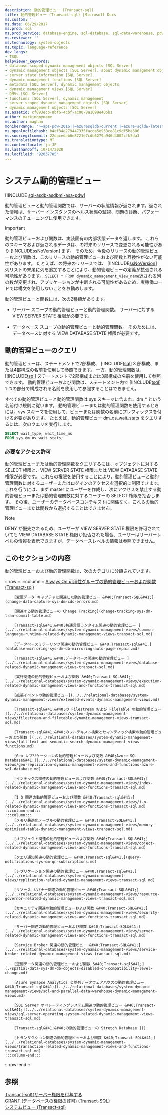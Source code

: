 ```yaml
---
description: 動的管理ビュー (Transact-sql)
title: 動的管理ビュー (Transact-sql) |Microsoft Docs
ms.custom: ''
ms.date: 06/29/2017
ms.prod: sql
ms.prod_service: database-engine, sql-database, sql-data-warehouse, pdw
ms.reviewer: ''
ms.technology: system-objects
ms.topic: language-reference
dev_langs:
- TSQL
helpviewer_keywords:
- database scoped dynamic management objects [SQL Server]
- dynamic management objects [SQL Server], about dynamic management objects
- server state information [SQL Server]
- dynamic management functions [SQL Server]
- metadata [SQL Server], dynamic management objects
- dynamic management views [SQL Server]
- DMVs [SQL Server]
- functions [SQL Server], dynamic management
- server scoped dynamic management objects [SQL Server]
- dynamic management objects [SQL Server]
ms.assetid: cf893ecb-0bf6-4cbf-ac00-8a1099e405b1
author: markingmyname
ms.author: maghan
monikerRange: '>=aps-pdw-2016||=azuresqldb-current||=azure-sqldw-latest||>=sql-server-2016||=sqlallproducts-allversions||>=sql-server-linux-2017||=azuresqldb-mi-current'
ms.openlocfilehash: b4ef34e279447335facda5e933ce81c9df5be306
ms.sourcegitcommit: 22dacedeb6e8721e7cdb6279a946d4002cfb5da3
ms.translationtype: MT
ms.contentlocale: ja-JP
ms.lasthandoff: 10/14/2020
ms.locfileid: "92037705"
---
```

# <a name="system-dynamic-management-views"></a>システム動的管理ビュー
[!INCLUDE [sql-asdb-asdbmi-asa-pdw](../../includes/applies-to-version/sql-asdb-asdbmi-asa-pdw.md)]

  動的管理ビューと動的管理関数では、サーバーの状態情報が返されます。返された情報は、サーバー インスタンスのヘルス状態の監視、問題の診断、パフォーマンスのチューニングに使用できます。  
  
> [!IMPORTANT]  
>  動的管理ビューおよび関数は、実装固有の内部状態データを返します。 これらのスキーマおよび返されるデータは、の将来のリリースで変更される可能性があり [!INCLUDE[ssNoVersion](../../includes/ssnoversion-md.md)] ます。 そのため、今後のリリースの動的管理ビューおよび関数は、このリリースの動的管理ビューおよび関数と互換性がない可能性があります。 たとえば、の将来のリリースでは、 [!INCLUDE[ssNoVersion](../../includes/ssnoversion-md.md)] 列リストの末尾に列を追加することにより、動的管理ビューの定義が拡張される可能性があります。 `SELECT * FROM dynamic_management_view_name`返される列の数が変更され、アプリケーションが中断される可能性があるため、実稼働コードでは構文を使用しないことをお勧めします。  
  
 動的管理ビューと関数には、次の2種類があります。  
  
-   サーバー スコープの動的管理ビューと動的管理関数。 サーバーに対する VIEW SERVER STATE 権限が必要です。  
  
-   データベース スコープの動的管理ビューと動的管理関数。 そのためには、データベースに対する VIEW DATABASE STATE 権限が必要です。  
  
## <a name="querying-dynamic-management-views"></a>動的管理ビューのクエリ  
 動的管理ビューは、ステートメントで2部構成、 [!INCLUDE[tsql](../../includes/tsql-md.md)] 3 部構成、または4部構成の名前を使用して参照できます。 一方、動的管理関数は、 [!INCLUDE[tsql](../../includes/tsql-md.md)] ステートメントで2部構成または3部構成の名前を使用して参照できます。 動的管理ビューおよび関数は、ステートメント内で [!INCLUDE[tsql](../../includes/tsql-md.md)] 1 つの部分で構成される名前を使用して参照することはできません。  
  
 すべての動的管理ビューと動的管理関数は sys スキーマに含まれ、dm_* という名前付け規則に従います。 動的管理ビューまたは動的管理関数を使用するときには、sys スキーマを使用して、ビューまたは関数の名前にプレフィックスを付ける必要があります。 たとえば、動的管理ビュー dm_os_wait_stats をクエリするには、次のクエリを実行します。  
  
 ```sql
SELECT wait_type, wait_time_ms  
FROM sys.dm_os_wait_stats;  
```  
  
### <a name="required-permissions"></a>必要なアクセス許可  
 動的管理ビューまたは動的管理関数をクエリするには、オブジェクトに対する SELECT 権限と、VIEW SERVER STATE 権限または VIEW DATABASE STATE 権限が必要です。 これらの権限を使用することにより、動的管理ビューと動的管理関数に対するユーザーまたはログインのアクセスを選択的に制限できます。 これを行うには、まず master にユーザーを作成し、次にアクセスを禁止する動的管理ビューまたは動的管理関数に対するユーザーの SELECT 権限を拒否します。 その後、ユーザーのデータベースコンテキストに関係なく、これらの動的管理ビューまたは関数から選択することはできません。  
  
> [!NOTE]  
>  DENY が優先されるため、ユーザーが VIEW SERVER STATE 権限を許可されていても VIEW DATABASE STATE 権限が拒否された場合、ユーザーはサーバーレベルの情報を表示できますが、データベースレベルの情報は参照できません。  
  
## <a name="in-this-section"></a>このセクションの内容  
 動的管理ビューおよび動的管理関数は、次のカテゴリに分類されています。  

:::row:::
    :::column:::
        [Always On 可用性グループの動的管理ビューおよび関数 (Transact-sql)](../../relational-databases/system-dynamic-management-views/always-on-availability-groups-dynamic-management-views-functions.md)

        [変更データ キャプチャに関連した動的管理ビュー &#40;Transact-SQL&#41;](change-data-capture-sys-dm-cdc-errors.md)

        [関連する動的管理ビューの Change Tracking](change-tracking-sys-dm-tran-commit-table.md)

        [Transact-sql&#41;&#40;共通言語ランタイム関連の動的管理ビュー ](../../relational-databases/system-dynamic-management-views/common-language-runtime-related-dynamic-management-views-transact-sql.md)

        [データベースミラーリング関連の動的管理ビュー &#40;Transact-sql&#41;](database-mirroring-sys-dm-db-mirroring-auto-page-repair.md)

        [Transact-sql&#41;&#40;データベース関連の動的管理ビュー ](../../relational-databases/system-dynamic-management-views/database-related-dynamic-management-views-transact-sql.md)

        [実行関連の動的管理ビューおよび関数 &#40;Transact-SQL&#41;](../../relational-databases/system-dynamic-management-views/execution-related-dynamic-management-views-and-functions-transact-sql.md)

        [拡張イベントの動的管理ビュー](../../relational-databases/system-dynamic-management-views/extended-events-dynamic-management-views.md)

        [Transact-sql&#41;&#40;の Filestream および FileTable の動的管理ビュー ](../../relational-databases/system-dynamic-management-views/filestream-and-filetable-dynamic-management-views-transact-sql.md)

        [Transact-sql&#41;&#40;のフルテキスト検索とセマンティック検索の動的管理ビューおよび関数 ](../../relational-databases/system-dynamic-management-views/full-text-and-semantic-search-dynamic-management-views-functions.md)

        [Geo レプリケーションの動的管理ビューおよび関数 &#40;Azure SQL Database&#41;](../../relational-databases/system-dynamic-management-views/geo-replication-dynamic-management-views-and-functions-azure-sql-database.md)

        [インデックス関連の動的管理ビューおよび関数 &#40;Transact-SQL&#41;](../../relational-databases/system-dynamic-management-views/index-related-dynamic-management-views-and-functions-transact-sql.md)

        [I O 関連の動的管理ビューおよび関数 &#40;Transact-sql&#41;](../../relational-databases/system-dynamic-management-views/i-o-related-dynamic-management-views-and-functions-transact-sql.md)
    :::column-end:::
    :::column:::
        [メモリ最適化テーブルの動的管理ビュー &#40;Transact-SQL&#41;](../../relational-databases/system-dynamic-management-views/memory-optimized-table-dynamic-management-views-transact-sql.md)

        [オブジェクト関連の動的管理ビューおよび関数 &#40;Transact-SQL&#41;](../../relational-databases/system-dynamic-management-views/object-related-dynamic-management-views-and-functions-transact-sql.md)

        [クエリ通知関連の動的管理ビュー &#40;Transact-sql&#41;](query-notifications-sys-dm-qn-subscriptions.md)

        [レプリケーション関連の動的管理ビュー &#40;Transact-sql&#41;](../../relational-databases/system-dynamic-management-views/replication-related-dynamic-management-views-transact-sql.md)

        [リソース ガバナー関連の動的管理ビュー &#40;Transact-SQL&#41;](../../relational-databases/system-dynamic-management-views/resource-governor-related-dynamic-management-views-transact-sql.md)

        [セキュリティ関連の動的管理ビューおよび関数 &#40;Transact-SQL&#41;](../../relational-databases/system-dynamic-management-views/security-related-dynamic-management-views-and-functions-transact-sql.md)

        [サーバー関連の動的管理ビューおよび関数 &#40;Transact-SQL&#41;](../../relational-databases/system-dynamic-management-views/server-related-dynamic-management-views-and-functions-transact-sql.md)

        [Service Broker 関連の動的管理ビュー &#40;Transact-SQL&#41;](../../relational-databases/system-dynamic-management-views/service-broker-related-dynamic-management-views-transact-sql.md)

        [空間データ関連の動的管理ビューおよび関数 &#40;Transact-sql&#41;](./spatial-data-sys-dm-db-objects-disabled-on-compatibility-level-change.md)

        [Azure Synapse Analytics と並列データウェアハウスの動的管理ビュー &#40;Transact-sql&#41;](../../relational-databases/system-dynamic-management-views/sql-and-parallel-data-warehouse-dynamic-management-views.md)

        [SQL Server オペレーティングシステム関連の動的管理ビュー &#40;Transact-sql&#41;](../../relational-databases/system-dynamic-management-views/sql-server-operating-system-related-dynamic-management-views-transact-sql.md)

        [Transact-sql&#41;&#40;の動的管理ビューの Stretch Database ]()

        [トランザクション関連の動的管理ビューおよび関数 &#40;Transact-SQL&#41;](../../relational-databases/system-dynamic-management-views/transaction-related-dynamic-management-views-and-functions-transact-sql.md)
    :::column-end:::
:::row-end:::

## <a name="see-also"></a>参照  
 [Transact-sql&#41;&#40;サーバー権限を付与する ](../../t-sql/statements/grant-server-permissions-transact-sql.md)   
 [GRANT (データベースの権限の許可) &#40;Transact-SQL&#41;](../../t-sql/statements/grant-database-permissions-transact-sql.md)   
 [システムビュー &#40;Transact-sql&#41;](../../t-sql/language-reference.md)  
  
